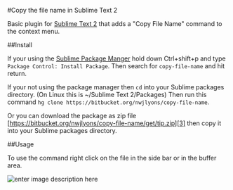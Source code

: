 #Copy the file name in Sublime Text 2

Basic plugin for [Sublime Text 2][1] that adds a "Copy File Name" command to the
context menu.

##Install

If your using the [Sublime Package Manger][2] hold down Ctrl+shift+p and type
`Package Control: Install Package`. Then search for `copy-file-name` and hit return.

If your not using the package manager then `cd` into your Sublime packages directory. (On Linux this is ~/Sublime Text 2/Packages) Then run this command `hg clone https://bitbucket.org/nwjlyons/copy-file-name`.

Or you can download the package as zip file [https://bitbucket.org/nwjlyons/copy-file-name/get/tip.zip][3] then copy it into your Sublime packages directory.

##Usage

To use the command right click on the file in the side bar or in the buffer area.

![enter image description here][4]


  [1]: http://www.sublimetext.com/2
  [2]: http://wbond.net/sublime_packages/package_control
  [3]: https://bitbucket.org/nwjlyons/copy-file-name/get/tip.zip
  [4]: http://i.stack.imgur.com/ipi1F.png